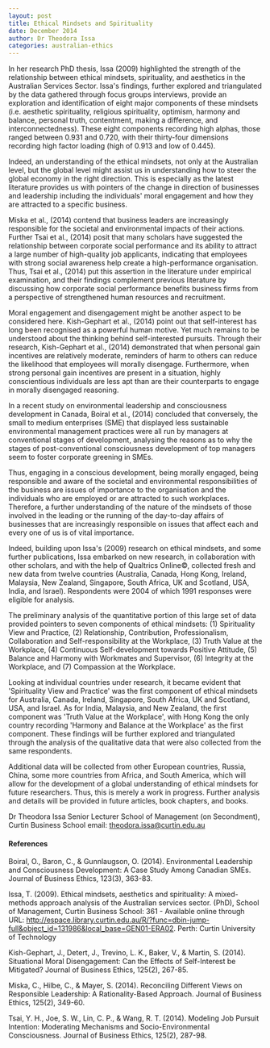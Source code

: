 ```yaml
---
layout: post
title: Ethical Mindsets and Spirituality
date: December 2014
author: Dr Theodora Issa
categories: australian-ethics
---
```



In her research PhD thesis, Issa (2009) highlighted the strength of the relationship between ethical mindsets, spirituality, and aesthetics in the Australian Services Sector.  Issa's findings, further explored and triangulated by the data gathered through focus groups interviews, provide an exploration and identification of eight major components of these mindsets (i.e. aesthetic spirituality, religious spirituality, optimism, harmony and balance, personal truth, contentment, making a difference, and interconnectedness). These eight components recording high alphas, those ranged between 0.931 and 0.720, with their thirty-four dimensions recording high factor loading (high of 0.913 and low of 0.445).

Indeed, an understanding of the ethical mindsets, not only at the Australian level, but the global level might assist us in understanding how to steer the global economy in the right direction. This is especially as the latest literature provides us with pointers of the change in direction of businesses and leadership including the individuals' moral engagement and how they are attracted to a specific business.  

Miska et al., (2014) contend that business leaders are increasingly responsible for the societal and environmental impacts of their actions.  Further Tsai et al., (2014) posit that many scholars have suggested the relationship between corporate social performance and its ability to attract a large number of high-quality job applicants, indicating that employees with strong social awareness help create a high-performance organisation. Thus, Tsai et al., (2014) put this assertion in the literature under empirical examination, and their findings complement previous literature by discussing how corporate social performance benefits business firms from a perspective of strengthened human resources and recruitment.

Moral engagement and disengagement might be another aspect to be considered here.  Kish-Gephart et al., (2014) point out that self-interest has long been recognised as a powerful human motive. Yet much remains to be understood about the thinking behind self-interested pursuits.  Through their research, Kish-Gephart et al., (2014) demonstrated that when personal gain incentives are relatively moderate, reminders of harm to others can reduce the likelihood that employees will morally disengage. Furthermore, when strong personal gain incentives are present in a situation, highly conscientious individuals are less apt than are their counterparts to engage in morally disengaged reasoning.

In a recent study on environmental leadership and consciousness development in Canada, Boiral et al., (2014) concluded that conversely, the small to medium enterprises (SME) that displayed less sustainable environmental management practices were all run by managers at conventional stages of development, analysing the reasons as to why the stages of post-conventional consciousness development of top managers seem to foster corporate greening in SMEs.

Thus, engaging in a conscious development, being morally engaged, being responsible and aware of the societal and environmental responsibilities of the business are issues of importance to the organisation and the individuals who are employed or are attracted to such workplaces. Therefore, a further understanding of the nature of the mindsets of those involved in the leading or the running of the day-to-day affairs of businesses that are increasingly responsible on issues that affect each and every one of us is of vital importance. 

Indeed, building upon Issa's (2009) research on ethical mindsets, and some further publications, Issa embarked on new research, in collaboration with other scholars, and with the help of Qualtrics Online©, collected fresh and new data from twelve countries (Australia, Canada, Hong Kong, Ireland, Malaysia, New Zealand, Singapore, South Africa, UK and Scotland, USA, India, and Israel).  Respondents were 2004 of which 1991 responses were eligible for analysis.

The preliminary analysis of the quantitative portion of this large set of data provided pointers to seven components of ethical mindsets: (1) Spirituality View and Practice, (2) Relationship, Contribution, Professionalism, Collaboration and Self-responsibility at the Workplace, (3) Truth Value at the Workplace, (4) Continuous Self-development towards Positive Attitude, (5) Balance and Harmony with Workmates and Supervisor, (6) Integrity at the Workplace, and (7) Compassion at the Workplace.

Looking at individual countries under research, it became evident that 'Spirituality View and Practice' was the first component of ethical mindsets for Australia, Canada, Ireland, Singapore, South Africa, UK and Scotland, USA, and Israel.  As for India, Malaysia, and New Zealand, the first component was 'Truth Value at the Workplace', with Hong Kong the only country recording 'Harmony and Balance at the Workplace' as the first component.  These findings will be further explored and triangulated through the analysis of the qualitative data that were also collected from the same respondents.  

Additional data will be collected from other European countries, Russia, China, some more countries from Africa, and South America, which will allow for the development of a global understanding of ethical mindsets for future researchers.  Thus, this is merely a work in progress.  Further analysis and details will be provided in future articles, book chapters, and books. 

Dr Theodora Issa
Senior Lecturer
School of Management (on Secondment), Curtin Business School
email: theodora.issa@curtin.edu.au


#### References

Boiral, O., Baron, C., & Gunnlaugson, O. (2014). Environmental Leadership and Consciousness Development: A Case Study Among Canadian SMEs. Journal of Business Ethics, 123(3), 363-83.

Issa, T. (2009). Ethical mindsets, aesthetics and spirituality: A mixed-methods approach analysis of the Australian services sector. (PhD), School of Management, Curtin Business School: 361 - Available online through URL: http://espace.library.curtin.edu.au/R/?func=dbin-jump-full&object_id=131986&local_base=GEN01-ERA02. Perth: Curtin University of Technology

Kish-Gephart, J., Detert, J., Trevino, L. K., Baker, V., & Martin, S. (2014). Situational Moral Disengagement: Can the Effects of Self-Interest be Mitigated? Journal of Business Ethics, 125(2), 267-85.

Miska, C., Hilbe, C., & Mayer, S. (2014). Reconciling Different Views on Responsible Leadership: A Rationality-Based Approach. Journal of Business Ethics, 125(2), 349-60.

Tsai, Y. H., Joe, S. W., Lin, C. P., & Wang, R. T. (2014). Modeling Job Pursuit Intention: Moderating Mechanisms and Socio-Environmental Consciousness. Journal of Business Ethics, 125(2), 287-98.
